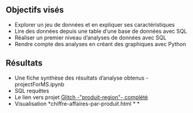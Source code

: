 ## Objectifs visés
* Explorer un jeu de données et en expliquer ses caractéristiques
* Lire des données depuis une table d’une base de données avec SQL
* Réaliser un premier niveau d’analyses de données avec SQL
* Rendre compte des analyses en créant des graphiques avec Python
## Résultats
* Une fiche synthèse des résultats d’analyse obtenus -  projectForMS.ipynb
* SQL requêtes 
* Le lien vers projet [Glitch -\"produit-region\"- complété](https://glitch.com/edit/#!/produit-region?path=README.md%3A1%3A0)
* Visualisation
  *chiffre-affaires-par-produit.html
  *
  * 
